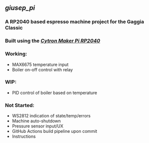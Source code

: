 ## *giusep_pi*
### A RP2040 based espresso machine project for the Gaggia Classic
### Built using the *[Cytron Maker Pi RP2040](https://www.cytron.io/p-maker-pi-rp2040-simplifying-robotics-with-raspberry-pi-rp2040)*
### Working:
* MAX6675 temperature input
* Boiler on-off control with relay

### WIP:
* PID control of boiler based on temperature

### Not Started:
* WS2812 indication of state/temp/errors
* Machine auto-shutdown
* Pressure sensor input/UX
* GitHub Actions build pipeline upon commit
* Instructions